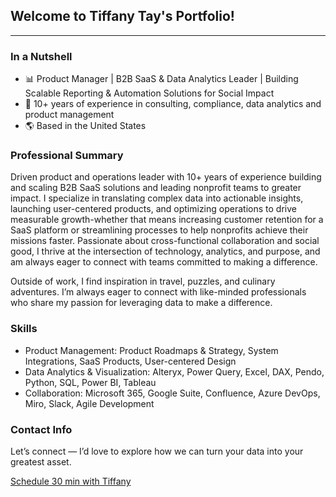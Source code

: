 ## Welcome to Tiffany Tay's Portfolio!

---

### In a Nutshell

- 📊 Product Manager | B2B SaaS & Data Analytics Leader | Building Scalable Reporting & Automation Solutions for Social Impact
- 💼 10+ years of experience in consulting, compliance, data analytics and product management
- 🌎 Based in the United States

### Professional Summary

Driven product and operations leader with 10+ years of experience building and scaling B2B SaaS solutions and leading nonprofit teams to greater impact. I specialize in translating complex data into actionable insights, launching user-centered products, and optimizing operations to drive measurable growth-whether that means increasing customer retention for a SaaS platform or streamlining processes to help nonprofits achieve their missions faster. Passionate about cross-functional collaboration and social good, I thrive at the intersection of technology, analytics, and purpose, and am always eager to connect with teams committed to making a difference.

Outside of work, I find inspiration in travel, puzzles, and culinary adventures. I’m always eager to connect with like-minded professionals who share my passion for leveraging data to make a difference. 


### Skills

- Product Management: Product Roadmaps & Strategy, System Integrations, SaaS Products, User-centered Design
- Data Analytics & Visualization: Alteryx, Power Query, Excel, DAX, Pendo, Python, SQL, Power BI, Tableau
- Collaboration: Microsoft 365, Google Suite, Confluence, Azure DevOps, Miro, Slack, Agile Development


### Contact Info

Let’s connect — I’d love to explore how we can turn your data into your greatest asset.

[Schedule 30 min with Tiffany](https://calendly.com/tiffany-tay-fwjn/30min)
